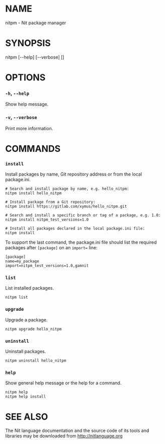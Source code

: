# NAME

nitpm - Nit package manager

# SYNOPSIS

nitpm [--help] [--verbose] <command> [<args>]

# OPTIONS

### `-h`, `--help`
Show help message.

### `-v`, `--verbose`
Print more information.

# COMMANDS

### `install`
Install packages by name, Git repository address or from the local package.ini.

	# Search and install package by name, e.g. hello_nitpm:
	nitpm install hello_nitpm

	# Install package from a Git repository:
	nitpm install https://gitlab.com/xymus/hello_nitpm.git

	# Search and install a specific branch or tag of a package, e.g. 1.0:
	nitpm install nitpm_test_versions=1.0

	# Install all packages declared in the local package.ini file:
	nitpm install

To support the last command, the package.ini file should list the required packages after `[package]` on an `import=` line:

	[package]
	name=my_package
	import=nitpm_test_versions=1.0,gamnit

### `list`
List installed packages.

	nitpm list

### `upgrade`
Upgrade a package.

	nitpm upgrade hello_nitpm

### `uninstall`
Uninstall packages.

	nitpm uninstall hello_nitpm

### `help`
Show general help message or the help for a command.

	nitpm help
	nitpm help install

# SEE ALSO

The Nit language documentation and the source code of its tools and libraries may be downloaded from <http://nitlanguage.org>
